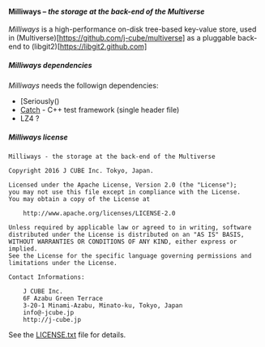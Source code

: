 #### **Milliways** – _the storage at the back-end of the Multiverse_

_Milliways_ is a high-performance on-disk tree-based key-value store, used in (Multiverse)[https://github.com/j-cube/multiverse] as a pluggable back-end to (libgit2)[https://libgit2.github.com]

##### Milliways dependencies

_Milliways_ needs the followign dependencies:

* [Seriously()
* [Catch](https://github.com/philsquared/Catch) - C++ test framework (single header file) 
* LZ4 ?

##### Milliways license

```
Milliways - the storage at the back-end of the Multiverse

Copyright 2016 J CUBE Inc. Tokyo, Japan.     
                                                                     
Licensed under the Apache License, Version 2.0 (the "License");         
you may not use this file except in compliance with the License.        
You may obtain a copy of the License at                                 
                                                                        
    http://www.apache.org/licenses/LICENSE-2.0                          
                                                                        
Unless required by applicable law or agreed to in writing, software     
distributed under the License is distributed on an "AS IS" BASIS,       
WITHOUT WARRANTIES OR CONDITIONS OF ANY KIND, either express or implied.
See the License for the specific language governing permissions and     
limitations under the License.                             

```
         
```
Contact Informations:

    J CUBE Inc.                                                          
    6F Azabu Green Terrace                                                   
    3-20-1 Minami-Azabu, Minato-ku, Tokyo, Japan                                 
    info@-jcube.jp                                                           
    http://j-cube.jp
```

See the [LICENSE.txt](LICENSE.txt) file for details.
